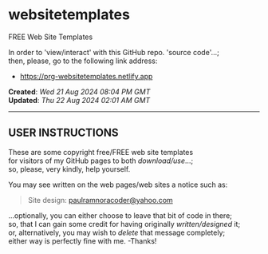 # websitetemplates  
FREE Web Site Templates  

In order to 'view/interact' with this GitHub repo. 'source code'...;  
then, please, go to the following link address:  
  
- https://prg-websitetemplates.netlify.app  

**Created**: *Wed 21 Aug 2024 08:04 PM GMT*  
**Updated**: *Thu 22 Aug 2024 02:01 AM GMT*  

----

## USER INSTRUCTIONS

These are some copyright free/FREE web site templates   
for visitors of my GitHub pages to both *download/use*...;     
so, please, very kindly, help yourself.  

You may see written on the web pages/web sites a notice such as:    

> Site design: paulramnoracoder@yahoo.com  

...optionally, you can either choose to leave that bit of code in there;      
so, that I can gain some credit for having originally *written/designed* it;      
or, alternatively, you may wish to *delete* that message completely;    
either way is perfectly fine with me. -Thanks!  


